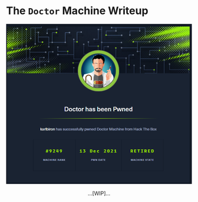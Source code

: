 # The `Doctor` Machine Writeup

![doctor_pwned](/assets/doctor_pwned.png)

<p align="center">
...[WIP]...
</p>